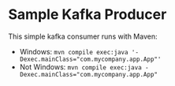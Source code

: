 # Sample Kafka Producer 

This simple kafka consumer runs with Maven:

* Windows: `mvn compile exec:java '-Dexec.mainClass="com.mycompany.app.App"'`
* Not Windows: `mvn compile exec:java -Dexec.mainClass="com.mycompany.app.App"`
